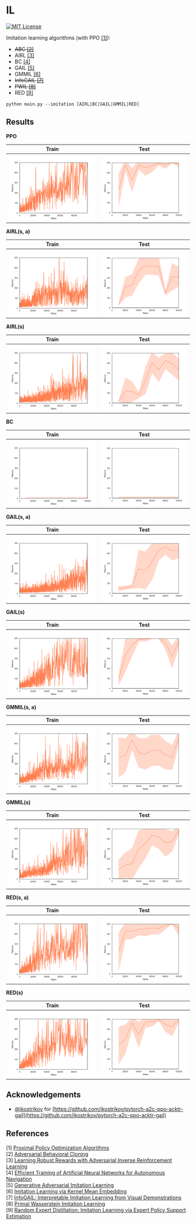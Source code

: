 IL
==
[![MIT License](https://img.shields.io/badge/license-MIT-blue.svg)](LICENSE.md)

Imitation learning algorithms (with PPO [[1]](#references)):

- ~~ABC [[2]](#references)~~
- AIRL [[3]](#references)
- BC [[4]](#references)
- GAIL [[5]](#references)
- GMMIL [[6]](#references)
- ~~InfoGAIL [[7]](#references)~~
- ~~PWIL [[8]](#references)~~
- RED [[9]](#references)

```
python main.py --imitation [AIRL|BC|GAIL|GMMIL|RED]

```

Results
-------

**PPO**

Train | Test
:----:|:---:
![ppo_train_returns](figures/ppo_train_returns.png) | ![ppo_test_returns](figures/ppo_test_returns.png)

**AIRL(s, a)**

Train | Test
:----:|:---:
![airl_sa_train_returns](figures/airl_sa_train_returns.png) | ![airl_sa_test_returns](figures/airl_sa_test_returns.png)

**AIRL(s)**

Train | Test
:----:|:---:
![airl_s_train_returns](figures/airl_s_train_returns.png) | ![airl_s_test_returns](figures/airl_s_test_returns.png)

**BC**

Train | Test
:----:|:---:
![bc_test_returns](figures/bc_test_returns.png) | ![bc_test_returns](figures/bc_test_returns.png)

**GAIL(s, a)**

Train | Test
:----:|:---:
![gail_sa_train_returns](figures/gail_sa_train_returns.png) | ![gail_sa_test_returns](figures/gail_sa_test_returns.png)

**GAIL(s)**

Train | Test
:----:|:---:
![gail_s_train_returns](figures/gail_s_train_returns.png) | ![gail_s_test_returns](figures/gail_s_test_returns.png)

**GMMIL(s, a)**

Train | Test
:----:|:---:
![gmmil_sa_train_returns](figures/gmmil_sa_train_returns.png) | ![gmmil_sa_test_returns](figures/gmmil_sa_test_returns.png)

**GMMIL(s)**

Train | Test
:----:|:---:
![gmmil_s_train_returns](figures/gmmil_s_train_returns.png) | ![gmmil_s_test_returns](figures/gmmil_s_test_returns.png)

**RED(s, a)**

Train | Test
:----:|:---:
![red_sa_train_returns](figures/red_sa_train_returns.png) | ![red_sa_test_returns](figures/red_sa_test_returns.png)

**RED(s)**

Train | Test
:----:|:---:
![red_s_train_returns](figures/red_s_train_returns.png) | ![red_s_test_returns](figures/red_s_test_returns.png)

Acknowledgements
----------------

- [@ikostrikov](https://github.com/ikostrikov) for [https://github.com/ikostrikov/pytorch-a2c-ppo-acktr-gail](https://github.com/ikostrikov/pytorch-a2c-ppo-acktr-gail)

References
----------

[1] [Proximal Policy Optimization Algorithms](https://arxiv.org/abs/1707.06347)  
[2] [Adversarial Behavioral Cloning](https://www.tandfonline.com/doi/abs/10.1080/01691864.2020.1729237)  
[3] [Learning Robust Rewards with Adversarial Inverse Reinforcement Learning](https://arxiv.org/abs/1710.11248)  
[4] [Efficient Training of Artificial Neural Networks for Autonomous Navigation](https://www.mitpressjournals.org/doi/abs/10.1162/neco.1991.3.1.88?journalCode=neco)  
[5] [Generative Adversarial Imitation Learning](https://arxiv.org/abs/1606.03476)  
[6] [Imitation Learning via Kernel Mean Embedding](https://www.aaai.org/ocs/index.php/AAAI/AAAI18/paper/viewPaper/16807)  
[7] [InfoGAIL: Interpretable Imitation Learning from Visual Demonstrations](https://arxiv.org/abs/1703.08840)  
[8] [Primal Wasserstein Imitation Learning](https://arxiv.org/abs/2006.04678)  
[9] [Random Expert Distillation: Imitation Learning via Expert Policy Support Estimation](https://arxiv.org/abs/1905.06750)  
